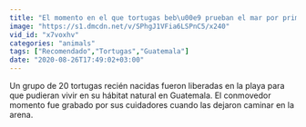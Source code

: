 ```yaml
---
title: "El momento en el que tortugas beb\u00e9 prueban el mar por primera vez"
image: "https://s1.dmcdn.net/v/SPhgJ1VFia6LSPnC5/x240"
vid_id: "x7voxhv"
categories: "animals"
tags: ["Recomendado","Tortugas","Guatemala"]
date: "2020-08-26T17:49:02+03:00"
---
```

Un grupo de 20 tortugas recién nacidas fueron liberadas en la playa para que pudieran vivir en su hábitat natural en Guatemala. El conmovedor momento fue grabado por sus cuidadores cuando las dejaron caminar en la arena.
